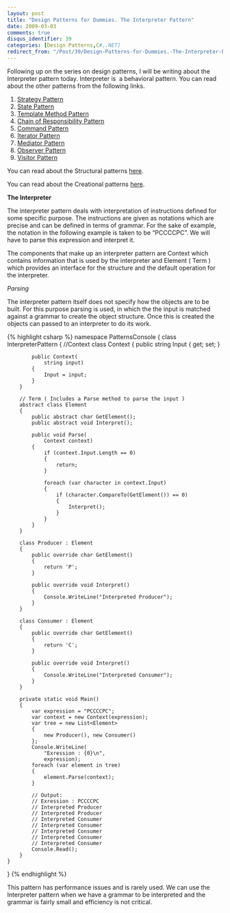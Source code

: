 ```yaml
---
layout: post
title: "Design Patterns for Dummies. The Interpreter Pattern"
date: 2009-03-03
comments: true
disqus_identifier: 39
categories: [Design Patterns,C#,.NET]
redirect_from: "/Post/39/Design-Patterns-for-Dummies.-The-Interpreter-Pattern.aspx/"
---
```

Following up on the series on design patterns, I will be writing about
the Interpreter pattern today. Interpreter is  a behavioral pattern. You
can read about the other patterns from the following links.
<!--more-->
1.  [Strategy
    Pattern](/2009/01/12/Design-Patterns-for-Dummies.-The-Strategy-Pattern/)
2.  [State
    Pattern](/2009/01/15/Design-Patterns-for-Dummies.-The-State-Pattern/)
3.  [Template Method
    Pattern](/2009/01/19/Design-Patterns-for-Dummies.-The-Template-Method-Pattern/)
4.  [Chain of Responsibility
    Pattern](/2009/01/22/Design-Patterns-for-Dummies.-The-Chain-of-Responsibility-Pattern/)
5.  [Command
    Pattern](/2009/02/02/Design-Patterns-for-Dummies.-The-Command-Pattern/)
6.  [Iterator
    Pattern](/2009/02/05/Design-Patterns-for-Dummies.-The-Iterator-Pattern/)
7.  [Mediator
    Pattern](/2009/02/09/Design-Patterns-for-Dummies.-The-Mediator-Pattern/)
8.  [Observer
    Pattern](/2009/02/17/Design-Patterns-for-Dummies.-The-Observer-Pattern/)
9.  [Visitor
    Pattern](/2009/02/24/Design-Patterns-for-Dummies.-The-Visitor-Pattern/)

You can read about the Structural patterns
[here](/2008/12/15/Structural-Design-Patterns/).

You can read about the Creational patterns
[here](/2009/01/12/Creational-Design-Patterns/).

**The Interpreter**

The interpreter pattern deals with interpretation of instructions
defined for some specific purpose. The instructions are given as
notations which are precise and can be defined in terms of grammar. For
the sake of example, the notation in the following example is taken to
be “PCCCCPC”. We will have to parse this expression and interpret it.

The components that make up an interpreter pattern are Context which
contains information that is used by the interpreter and Element ( Term
) which provides an interface for the structure and the default
operation for the interpreter.

*Parsing* 

The interpreter pattern itself does not specify how the objects are to
be built. For this purpose parsing is used, in which the the input is
matched against a grammar to create the object structure. Once this is
created the objects can passed to an interpreter to do its work.

{% highlight csharp %}
namespace PatternsConsole
{
    class InterpreterPattern
    {
        //Context
        class Context
        {
            public string Input { get; set; }

            public Context(
                string input)
            {
                Input = input;
            }
        }

        // Term ( Includes a Parse method to parse the input )
        abstract class Element
        {
            public abstract char GetElement();
            public abstract void Interpret();

            public void Parse(
                Context context)
            {
                if (context.Input.Length == 0)
                {
                    return;
                }

                foreach (var character in context.Input)
                {
                    if (character.CompareTo(GetElement()) == 0)
                    {
                        Interpret();
                    }
                }
            }
        }

        class Producer : Element
        {
            public override char GetElement()
            {
                return 'P';
            }

            public override void Interpret()
            {
                Console.WriteLine("Interpreted Producer");
            }
        }

        class Consumer : Element
        {
            public override char GetElement()
            {
                return 'C';
            }

            public override void Interpret()
            {
                Console.WriteLine("Interpreted Consumer");
            }
        }

        private static void Main()
        {
            var expression = "PCCCCPC";
            var context = new Context(expression);
            var tree = new List<Element>
            {
                new Producer(), new Consumer()
            };
            Console.WriteLine(
                "Exression : {0}\n",
                expression);
            foreach (var element in tree)
            {
                element.Parse(context);
            }

            // Output:
            // Exression : PCCCCPC
            // Interpreted Producer
            // Interpreted Producer
            // Interpreted Consumer
            // Interpreted Consumer
            // Interpreted Consumer
            // Interpreted Consumer
            // Interpreted Consumer
            Console.Read();
        }
    }
}
{% endhighlight %}

This pattern has performance issues and is rarely used. We can use the
Interpreter pattern when we have a grammar to be interpreted and the
grammar is fairly small and efficiency is not critical.

